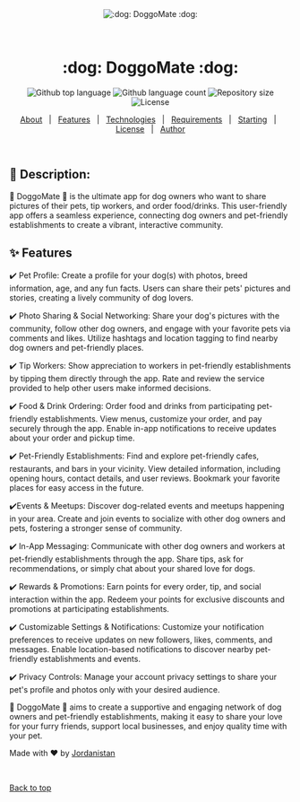 <div align="center" id="top"> 
  <img src="./.github/app.gif" alt=":dog: DoggoMate :dog:" />

  &#xa0;

  <!-- <a href="https://:dog: doggomate :dog:.netlify.app">Demo</a> -->
</div>

<h1 align="center">:dog: DoggoMate :dog:</h1>

<p align="center">
  <img alt="Github top language" src="https://img.shields.io/github/languages/top/jordanistan/:dog: doggomate :dog:?color=56BEB8">

  <img alt="Github language count" src="https://img.shields.io/github/languages/count/jordanistan/:dog: doggomate :dog:?color=56BEB8">

  <img alt="Repository size" src="https://img.shields.io/github/repo-size/jordanistan/:dog: doggomate :dog:?color=56BEB8">

  <img alt="License" src="https://img.shields.io/github/license/jordanistan/:dog: doggomate :dog:?color=56BEB8">

  <!-- <img alt="Github issues" src="https://img.shields.io/github/issues/jordanistan/:dog: doggomate :dog:?color=56BEB8" /> -->

  <!-- <img alt="Github forks" src="https://img.shields.io/github/forks/jordanistan/:dog: doggomate :dog:?color=56BEB8" /> -->

  <!-- <img alt="Github stars" src="https://img.shields.io/github/stars/jordanistan/:dog: doggomate :dog:?color=56BEB8" /> -->
</p>

<!-- Status -->

<!-- <h4 align="center"> 
	🚧  :dog: DoggoMate :dog: 🚀 Under construction...  🚧
</h4> 

<hr> -->

<p align="center">
  <a href="#dart-about">About</a> &#xa0; | &#xa0; 
  <a href="#sparkles-features">Features</a> &#xa0; | &#xa0;
  <a href="#rocket-technologies">Technologies</a> &#xa0; | &#xa0;
  <a href="#white_check_mark-requirements">Requirements</a> &#xa0; | &#xa0;
  <a href="#checkered_flag-starting">Starting</a> &#xa0; | &#xa0;
  <a href="#memo-license">License</a> &#xa0; | &#xa0;
  <a href="https://github.com/jordanistan" target="_blank">Author</a>
</p>

<br>

## :dart: Description: ##

:dog: DoggoMate :dog: is the ultimate app for dog owners who want to share pictures of their pets, tip workers, and order food/drinks. This user-friendly app offers a seamless experience, connecting dog owners and pet-friendly establishments to create a vibrant, interactive community.

## :sparkles: Features ##

:heavy_check_mark: Pet Profile: Create a profile for your dog(s) with photos, breed information, age, and any fun facts. Users can share their pets' pictures and stories, creating a lively community of dog lovers.

:heavy_check_mark: Photo Sharing & Social Networking: Share your dog's pictures with the community, follow other dog owners, and engage with your favorite pets via comments and likes. Utilize hashtags and location tagging to find nearby dog owners and pet-friendly places.

:heavy_check_mark: Tip Workers: Show appreciation to workers in pet-friendly establishments by tipping them directly through the app. Rate and review the service provided to help other users make informed decisions.

:heavy_check_mark: Food & Drink Ordering: Order food and drinks from participating pet-friendly establishments. View menus, customize your order, and pay securely through the app. Enable in-app notifications to receive updates about your order and pickup time.

:heavy_check_mark: Pet-Friendly Establishments: Find and explore pet-friendly cafes, restaurants, and bars in your vicinity. View detailed information, including opening hours, contact details, and user reviews. Bookmark your favorite places for easy access in the future.

:heavy_check_mark:Events & Meetups: Discover dog-related events and meetups happening in your area. Create and join events to socialize with other dog owners and pets, fostering a stronger sense of community.

:heavy_check_mark: In-App Messaging: Communicate with other dog owners and workers at pet-friendly establishments through the app. Share tips, ask for recommendations, or simply chat about your shared love for dogs.

:heavy_check_mark: Rewards & Promotions: Earn points for every order, tip, and social interaction within the app. Redeem your points for exclusive discounts and promotions at participating establishments.

:heavy_check_mark: Customizable Settings & Notifications: Customize your notification preferences to receive updates on new followers, likes, comments, and messages. Enable location-based notifications to discover nearby pet-friendly establishments and events.

:heavy_check_mark: Privacy Controls: Manage your account privacy settings to share your pet's profile and photos only with your desired audience.

:dog: DoggoMate :dog: aims to create a supportive and engaging network of dog owners and pet-friendly establishments, making it easy to share your love for your furry friends, support local businesses, and enjoy quality time with your pet.




Made with :heart: by <a href="https://github.com/jordanistan" target="_blank">Jordanistan</a>

&#xa0;

<a href="#top">Back to top</a>
